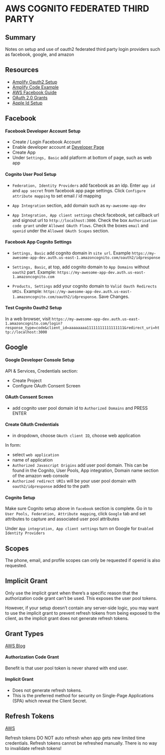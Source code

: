 # AWS COGNITO FEDERATED THIRD PARTY

## Summary

Notes on setup and use of oauth2 federated third party login providers such as
facebook, google, and amazon

## Resources

- [Amplify Oauth2 Setup](https://aws-amplify.github.io/docs/js/cognito-hosted-ui-federated-identity#facebook-instructions)
- [Amplify Code Example](https://aws-amplify.github.io/docs/js/authentication)
- [AWS Facebook Guide](https://docs.aws.amazon.com/cognito/latest/developerguide/cognito-user-pools-configuring-federation-with-social-idp.html)
- [OAuth 2.0 Grants](https://aws.amazon.com/blogs/mobile/understanding-amazon-cognito-user-pool-oauth-2-0-grants/)
- [Apple Id Setup](https://aws.amazon.com/blogs/security/how-to-set-up-sign-in-with-apple-for-amazon-cognito/)

## Facebook

#### Facebook Developer Account Setup

- Create / Login Facebook Account
- Enable developer account at [Developer Page](https://developers.facebook.com)
- Create App
- Under `Settings, Basic` add platform at bottom of page, such as web app

#### Cognito User Pool Setup

- `Federation, Identity Providers` add facebook as an idp. Enter `app id` and
  `app secret` from facebook app page settings. Click
  `Configure attribute mapping` to set email / id mapping

- `App Integration` section, add domain such as `my-awesome-app-dev`
- `App Integration, App client settings` check facebook, set callback url and
  signout url to `http://localhost:3000`. Check the box `Authorization code grant` under
  `Allowed OAuth Flows`. Check the boxes `email` and `openid` under the
  `Allowed OAuth Scopes` section.

#### Facebook App Cognito Settings

- `Settings, Basic` add cognito domain in `site url`. Example
  `https://my-awesome-app-dev.auth.us-east-1.amazoncognito.com/oauth2/idpresponse`

- `Settings, Basic`, at top, add cognito domain to `App Domains` without `oauth2`
  part. Example: `https://my-awesome-app-dev.auth.us-east-1.amazoncognito.com`

- `Products, Settings` add your cognito domain to `Valid Oauth Redirects URIs`.
  Example: `https://my-awesome-app-dev.auth.us-east-1.amazoncognito.com/oauth2/idpresponse`.
  Save Changes.

#### Test Cognito Oauth2 Setup

In a web browser, visit
`https://my-awesome-app-dev.auth.us-east-1.amazoncognito.com/login?response_type=code&client_id=aaaaaaaa11111111111111111&redirect_uri=http://localhost:3000`

## Google

#### Google Developer Console Setup

API & Services, Credentials section:

- Create Project
- Configure OAuth Consent Screen

#### OAuth Consent Screen

- add cognito user pool domain id to `Authorized Domains` and PRESS ENTER

#### Create OAuth Credentials

- in dropdown, choose `OAuth client ID`, choose web application

In form:

- select `web application`
- name of application
- `Authorized Javascript Origins` add user pool domain. This can be found in the
  Cognito, User Pools, App integration, Domain name section of the amazon web
  console
- `Authorized redirect URIs` will be your user pool domain with
  `oauth2/idpresponse` added to the path

#### Cognito Setup

Make sure Cognito setup above in `facebook` section is complete. Go in to
`User Pools, Federation, Attribute mapping`, click `Google` tab and set
attributes to capture and associated user pool attributes

Under `App integration, App client settings` turn on Google for
`Enabled Identity Providers`

## Scopes

The phone, email, and profile scopes can only be requested if openid is also requested.

## Implicit Grant

Only use the implicit grant when there’s a specific reason that the
authorization code grant can’t be used. This exposes the user pool tokens.

However, if your setup doesn’t contain any server-side logic, you may want to
use the implicit grant to prevent refresh tokens from being exposed to the
client, as the implicit grant does not generate refresh tokens.

## Grant Types

[AWS Blog](https://aws.amazon.com/blogs/mobile/understanding-amazon-cognito-user-pool-oauth-2-0-grants/)

#### Authorization Code Grant

Benefit is that user pool token is never shared with end user.

#### Implicit Grant

- Does not generate refresh tokens.
- This is the preferred method for security on
  Single-Page Applications (SPA) which reveal the Client Secret.

## Refresh Tokens

[AWS](https://forums.aws.amazon.com/thread.jspa?threadID=241503)

Refresh tokens DO NOT auto refresh when app gets new limited time credentials.
Refresh tokens cannot be refreshed manually.
There is no way to invalidate refresh tokens!
